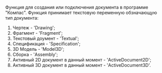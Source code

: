 Функция для создания или подключения документа в программе "Компас".
Функция принимает текстовую переменную обзначающую тип документа:
1) Чертеж - 'Drawing';
2) Фрагмент - 'Fragment';
3) Текстовый доумент - 'Textual';
4) Спецификация - 'Specification';
5) 3D Модель - 'Model3D';
6) Сборка - 'Assembly';
7) Активный 2D документ в данный момент - 'ActiveDocument2D';
8) Активный 3D документ в данный момент - 'ActiveDocument3D'.
